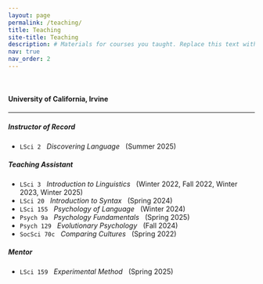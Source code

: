 ```yaml
---
layout: page
permalink: /teaching/
title: Teaching
site-title: Teaching
description: # Materials for courses you taught. Replace this text with your description.
nav: true
nav_order: 2
---
```


<p>&nbsp;</p>

#### University of California, Irvine

---

##### Instructor of Record

- `LSci 2`     &nbsp; *Discovering Language* &nbsp; (Summer 2025)

##### Teaching Assistant

- `LSci 3`     &nbsp; *Introduction to Linguistics* &nbsp; (Winter 2022, Fall 2022, Winter 2023, Winter 2025)
- `LSci 20`    &nbsp; *Introduction to Syntax* &nbsp; (Spring 2024)
- `LSci 155`   &nbsp; *Psychology of Language* &nbsp; (Winter 2024)
- `Psych 9a`   &nbsp; *Psychology Fundamentals* &nbsp; (Spring 2025)
- `Psych 129`  &nbsp; *Evolutionary Psychology* &nbsp; (Fall 2024)
- `SocSci 70c` &nbsp; *Comparing Cultures* &nbsp; (Spring 2022)

##### Mentor

- `LSci 159`   &nbsp; *Experimental Method* &nbsp; (Spring 2025)
